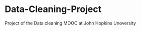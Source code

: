 Data-Cleaning-Project
=====================

Project of the Data cleaning MOOC at John Hopkins Unoversity
